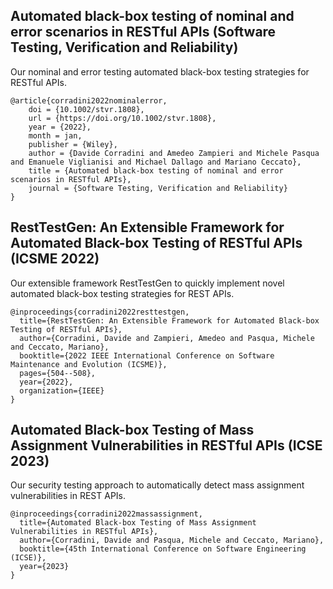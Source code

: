 ## Automated black-box testing of nominal and error scenarios in RESTful APIs (Software Testing, Verification and Reliability)
Our nominal and error testing automated black-box testing strategies for RESTful APIs.
```
@article{corradini2022nominalerror,
    doi = {10.1002/stvr.1808},
    url = {https://doi.org/10.1002/stvr.1808},
    year = {2022},
    month = jan,
    publisher = {Wiley},
    author = {Davide Corradini and Amedeo Zampieri and Michele Pasqua and Emanuele Viglianisi and Michael Dallago and Mariano Ceccato},
    title = {Automated black-box testing of nominal and error scenarios in RESTful APIs},
    journal = {Software Testing, Verification and Reliability}
}
```

## RestTestGen: An Extensible Framework for Automated Black-box Testing of RESTful APIs (ICSME 2022)
Our extensible framework RestTestGen to quickly implement novel automated black-box testing strategies for REST APIs.
```
@inproceedings{corradini2022resttestgen,
  title={RestTestGen: An Extensible Framework for Automated Black-box Testing of RESTful APIs},
  author={Corradini, Davide and Zampieri, Amedeo and Pasqua, Michele and Ceccato, Mariano},
  booktitle={2022 IEEE International Conference on Software Maintenance and Evolution (ICSME)},
  pages={504--508},
  year={2022},
  organization={IEEE}
}
```

## Automated Black-box Testing of Mass Assignment Vulnerabilities in RESTful APIs (ICSE 2023)
Our security testing approach to automatically detect mass assignment vulnerabilities in REST APIs.
```
@inproceedings{corradini2022massassignment,
  title={Automated Black-box Testing of Mass Assignment Vulnerabilities in RESTful APIs},
  author={Corradini, Davide and Pasqua, Michele and Ceccato, Mariano},
  booktitle={45th International Conference on Software Engineering (ICSE)},
  year={2023}
}
```
